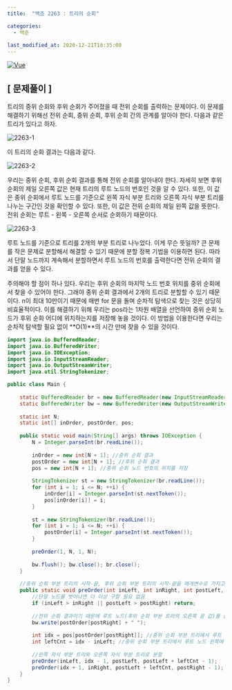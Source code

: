 ```yaml
---
title:  "백준 2263 : 트리의 순회"

categories:
  - 백준
  
last_modified_at: 2020-12-21T18:35:00
---
```


[![Vue](https://user-images.githubusercontent.com/53072057/102735513-02684a80-4386-11eb-9b66-ee320104b3f4.JPG)](https://www.acmicpc.net/problem/2263)  

<h2>[ 문제풀이 ]</h2>  
트리의 중위 순회와 후위 순회가 주어졌을 때 전위 순회를 출력하는 문제이다. 이 문제를 해결하기 위해선 전위 순회, 중위 순회, 후위 순회 간의 관계를 알아야 한다. 다음과 같은 트리가 있다고 하자.  

![2263-1](https://user-images.githubusercontent.com/53072057/102735634-4d825d80-4386-11eb-8a20-56a484722169.JPG)  

이 트리의 순회 결과는 다음과 같다.  

![2263-2](https://user-images.githubusercontent.com/53072057/102735640-4e1af400-4386-11eb-846e-c7cca4169adb.JPG)  

우리는 중위 순회, 후위 순회 결과를 통해 전위 순회를 알아내야 한다. 자세히 보면 후위 순회의 제일 오른쪽 값은 현재 트리의 루트 노드의 번호인 것을 알 수 있다. 또한, 이 값은 중위 순회에서 루트 노드를 기준으로 왼쪽 자식 부분 트리와 오른쪽 자식 부분 트리를 나누는 구간인 것을 확인할 수 있다. 또한, 이 값은 전위 순회의 제일 왼쪽 값을 뜻한다. 전위 순회는 루트 - 왼쪽 - 오른쪽 순서로 순회하기 때문이다.  

![2263-3](https://user-images.githubusercontent.com/53072057/102735642-4eb38a80-4386-11eb-9779-0ea5c0e9c328.JPG)  

루트 노드를 기준으로 트리를 2개의 부분 트리로 나누었다. 이게 무슨 뜻일까? 큰 문제를 작은 문제로 분할해서 해결할 수 있기 때문에 분할 정복 기법을 이용하면 된다. 따라서 단말 노드까지 계속해서 분할하면서 루트 노드의 번호를 출력한다면 전위 순회의 결과를 얻을 수 있다.  

주의해야 할 점이 하나 있다. 우리는 후위 순회의 마지막 노드 번호 위치를 중위 순회에서 찾을 수 있어야 한다. 그래야 중위 순회 결과에서 2개의 트리로 분할할 수 있기 때문이다. n이 최대 10만이기 때문에 매번 for 문을 돌며 순차적 탐색으로 찾는 것은 상당히 비효율적이다. 이를 해결하기 위해 우리는 pos라는 1차원 배열을 선언하여 중위 순회 노드가 후위 순회 어디에 위치하는지를 저장해 놓을 것이다. 이 방법을 이용한다면 우리는 순차적 탐색할 필요 없이 **O(1)**의 시간 만에 찾을 수 있을 것이다.  

```java
import java.io.BufferedReader;
import java.io.BufferedWriter;
import java.io.IOException;
import java.io.InputStreamReader;
import java.io.OutputStreamWriter;
import java.util.StringTokenizer;

public class Main {
	
	static BufferedReader br = new BufferedReader(new InputStreamReader(System.in));
	static BufferedWriter bw = new BufferedWriter(new OutputStreamWriter(System.out));
	
	static int N;
	static int[] inOrder, postOrder, pos;
	
	public static void main(String[] args) throws IOException {
		N = Integer.parseInt(br.readLine());
		
		inOrder = new int[N + 1]; //중위 순회 결과
		postOrder = new int[N + 1]; //후위 순회 결과
		pos = new int[N + 1]; //중위 순회 노드 번호의 위치를 저장
		
		StringTokenizer st = new StringTokenizer(br.readLine());
		for (int i = 1; i <= N; ++i) {
			inOrder[i] = Integer.parseInt(st.nextToken());
			pos[inOrder[i]] = i;
		}
		
		st = new StringTokenizer(br.readLine());
		for (int i = 1; i <= N; ++i) {
			postOrder[i] = Integer.parseInt(st.nextToken());
		}
		
		preOrder(1, N, 1, N);
		
		bw.flush(); bw.close(); br.close();
	}
	
	//중위 순회 부분 트리의 시작-끝, 후위 순회 부분 트리의 시작-끝을 매개변수로 가지고 분할 정복
	public static void preOrder(int inLeft, int inRight, int postLeft, int postRight) throws IOException {
		//단말 노드를 벗어나면 더 이상 구할 필요 없음
		if (inLeft > inRight || postLeft > postRight) return;
		
		//전위 순회 결과이기 때문에 루트 노드(후위 순회 부분 트리의 오른쪽 끝 값)를 출력
		bw.write(postOrder[postRight] + " ");
		
		int idx = pos[postOrder[postRight]]; //중위 순회 부분 트리에서 루트 노드의 인덱스를 찾음
		int leftCnt = idx - inLeft; //중위 순회 부분 트리에서 루트 노드 왼쪽에 몇개의 노드가 있는지 찾음
		
		//왼쪽 자식 부분 트리와 오른쪽 자식 부분 트리로 분할
		preOrder(inLeft, idx - 1, postLeft, postLeft + leftCnt - 1);
		preOrder(idx + 1, inRight, postLeft + leftCnt, postRight - 1);
	}
}
```
